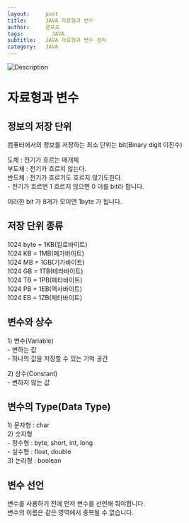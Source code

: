 ```yaml
---
layout:     post
title:      JAVA 자료형과 변수
author:     쭌프로
tags: 		  JAVA
subtitle:   JAVA 자료형과 변수 정리
category:   JAVA
---
```

<!-- Start Writing Below in Markdown -->

![Description](https://alalstjr.github.io/jjunpro.github.io/img/java_bg.png)

# 자료형과 변수

## 정보의 저장 단위

<p>
  컴퓨터에서의 정보를 저장하는 최소 단위는 bit(Binary digit 이진수)
</p>

<p>
  도체 : 전기가 흐르는 매개체 <br/>
  부도체 : 전기가 흐르지 않는다. <br/>
  반도체 : 전기가 흐르기도 흐르지 않기도한다. <br/>
  - 전기가 흐르면 1 흐르지 않으면 0 이를 bit라 합니다.
</p>

<p>
  이러한 bit 가 8개가 모이면 1byte 가 됩니다.
</p>

## 저장 단위 종류

<p>
  1024 byte = 1KB(킬로바이트) <br/>
  1024 KB = 1MB(메가바이트) <br/>
  1024 MB = 1GB(기가바이트) <br/>
  1024 GB = 1TB(테라바이트) <br/>
  1024 TB = 1PB(페타바이트) <br/>
  1024 PB = 1EB(엑사바이트) <br/>
  1024 EB = 1ZB(제타바이트)
</p>

## 변수와 상수

<p>
  1) 변수(Variable) <br/>
  - 변하는 값 <br/>
  - 하나의 값을 저장할 수 있는 기억 공간
</p>

<p>
  2) 상수(Constant) <br/>
  - 변하지 않는 값
</p>

## 변수의 Type(Data Type)

<p>
  1) 문자형 : char <br/>
  2) 숫자형 <br/>
  - 정수형 : byte, short, int, long <br/>
  - 실수형 : float, double <br/>
  3) 논리형 : boolean <br/>
</p>

## 변수 선언

<p>
  변수를 사용하기 전에 먼저 변수를 선언해 줘야합니다. <br/>
  변수의 이름은 같은 영역에서 중복될 수 없습니다.
</p>
